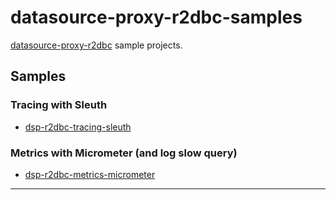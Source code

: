 # datasource-proxy-r2dbc-samples

[datasource-proxy-r2dbc][datasource-proxy-r2dbc] sample projects.

## Samples

### Tracing with Sleuth

* [dsp-r2dbc-tracing-sleuth](./dsp-r2dbc-tracing-sleuth)

### Metrics with Micrometer (and log slow query)

* [dsp-r2dbc-metrics-micrometer](./dsp-r2dbc-metrics-micrometer)

----

[datasource-proxy-r2dbc]: https://github.com/ttddyy/datasource-proxy-r2dbc
